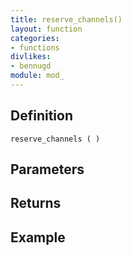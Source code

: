 ```yaml
---
title: reserve_channels()
layout: function
categories:
- functions
divlikes:
- bennugd
module: mod_
---
```


## Definition

    reserve_channels ( )

## Parameters

## Returns

## Example
